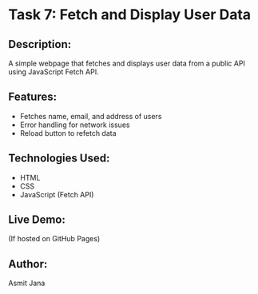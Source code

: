 # Task 7: Fetch and Display User Data

## Description:
A simple webpage that fetches and displays user data from a public API using JavaScript Fetch API.

## Features:
- Fetches name, email, and address of users
- Error handling for network issues
- Reload button to refetch data

## Technologies Used:
- HTML
- CSS
- JavaScript (Fetch API)

## Live Demo:
(If hosted on GitHub Pages)

## Author:
Asmit Jana
